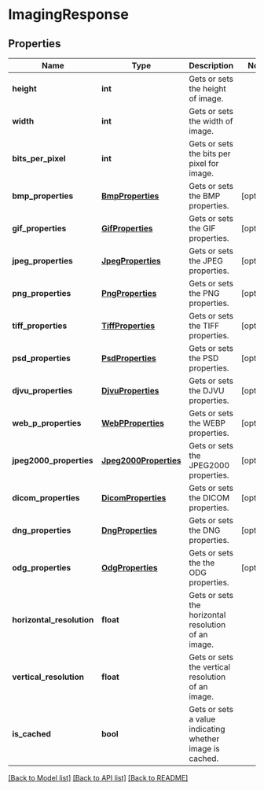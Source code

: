 # ImagingResponse

## Properties
Name | Type | Description | Notes
------------ | ------------- | ------------- | -------------
**height** | **int** | Gets or sets the height of image. | 
**width** | **int** | Gets or sets the width of image. | 
**bits_per_pixel** | **int** | Gets or sets the bits per pixel for image. | 
**bmp_properties** | [**BmpProperties**](BmpProperties.md) | Gets or sets the BMP properties. | [optional] 
**gif_properties** | [**GifProperties**](GifProperties.md) | Gets or sets the GIF properties. | [optional] 
**jpeg_properties** | [**JpegProperties**](JpegProperties.md) | Gets or sets the JPEG properties. | [optional] 
**png_properties** | [**PngProperties**](PngProperties.md) | Gets or sets the PNG properties. | [optional] 
**tiff_properties** | [**TiffProperties**](TiffProperties.md) | Gets or sets the TIFF properties. | [optional] 
**psd_properties** | [**PsdProperties**](PsdProperties.md) | Gets or sets the PSD properties. | [optional] 
**djvu_properties** | [**DjvuProperties**](DjvuProperties.md) | Gets or sets the DJVU properties. | [optional] 
**web_p_properties** | [**WebPProperties**](WebPProperties.md) | Gets or sets the WEBP properties. | [optional] 
**jpeg2000_properties** | [**Jpeg2000Properties**](Jpeg2000Properties.md) | Gets or sets the JPEG2000 properties. | [optional] 
**dicom_properties** | [**DicomProperties**](DicomProperties.md) | Gets or sets the DICOM properties. | [optional] 
**dng_properties** | [**DngProperties**](DngProperties.md) | Gets or sets the DNG properties. | [optional] 
**odg_properties** | [**OdgProperties**](OdgProperties.md) | Gets or sets the the ODG properties. | [optional] 
**horizontal_resolution** | **float** | Gets or sets the horizontal resolution of an image. | 
**vertical_resolution** | **float** | Gets or sets the vertical resolution of an image. | 
**is_cached** | **bool** | Gets or sets a value indicating whether image is cached. | 

[[Back to Model list]](../README.md#documentation-for-models) [[Back to API list]](../README.md#documentation-for-api-endpoints) [[Back to README]](../README.md)


